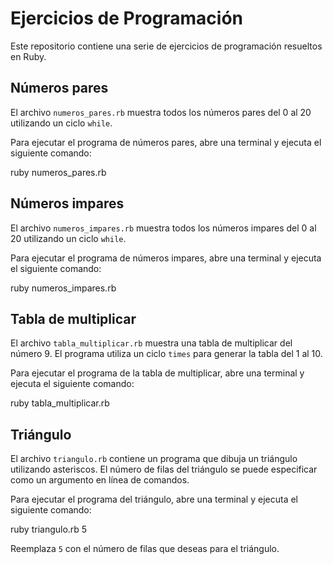 # Ejercicios de Programación

Este repositorio contiene una serie de ejercicios de programación resueltos en Ruby.


## Números pares

El archivo `numeros_pares.rb` muestra todos los números pares del 0 al 20 utilizando un ciclo `while`.

Para ejecutar el programa de números pares, abre una terminal y ejecuta el siguiente comando:

ruby numeros_pares.rb


## Números impares

El archivo `numeros_impares.rb` muestra todos los números impares del 0 al 20 utilizando un ciclo `while`.

Para ejecutar el programa de números impares, abre una terminal y ejecuta el siguiente comando:

ruby numeros_impares.rb


## Tabla de multiplicar

El archivo `tabla_multiplicar.rb` muestra una tabla de multiplicar del número 9. El programa utiliza un ciclo `times` para generar la tabla del 1 al 10.

Para ejecutar el programa de la tabla de multiplicar, abre una terminal y ejecuta el siguiente comando:

ruby tabla_multiplicar.rb


## Triángulo

El archivo `triangulo.rb` contiene un programa que dibuja un triángulo utilizando asteriscos. El número de filas del triángulo se puede especificar como un argumento en línea de comandos.

Para ejecutar el programa del triángulo, abre una terminal y ejecuta el siguiente comando:

ruby triangulo.rb 5

Reemplaza `5` con el número de filas que deseas para el triángulo.


